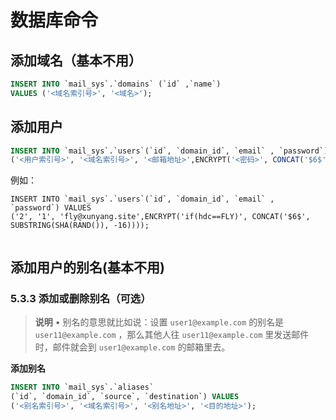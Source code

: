 # 数据库命令

## 添加域名（基本不用）

```sql
INSERT INTO `mail_sys`.`domains` (`id` ,`name`) 
VALUES ('<域名索引号>', '<域名>');
```

## 添加用户

```sql
INSERT INTO `mail_sys`.`users`(`id`, `domain_id`, `email` , `password`) VALUES
('<用户索引号>', '<域名索引号>', '<邮箱地址>',ENCRYPT('<密码>', CONCAT('$6$', SUBSTRING(SHA(RAND()), -16))));

```

例如：

```
INSERT INTO `mail_sys`.`users`(`id`, `domain_id`, `email` , `password`) VALUES
('2', '1', 'fly@xunyang.site',ENCRYPT('if(hdc==FLY)', CONCAT('$6$', SUBSTRING(SHA(RAND()), -16))));


```

## 添加用户的别名(基本不用)

### 5.3.3 添加或删除别名（可选）

> **说明**
> • 别名的意思就比如说：设置 `user1@example.com` 的别名是 `user11@example.com` ，那么其他人往 `user11@example.com` 里发送邮件时，邮件就会到 `user1@example.com` 的邮箱里去。

**添加别名**

```sql
INSERT INTO `mail_sys`.`aliases`
(`id`, `domain_id`, `source`, `destination`) VALUES
('<别名索引号>', '<域名索引号>', '<别名地址>', '<目的地址>');
```